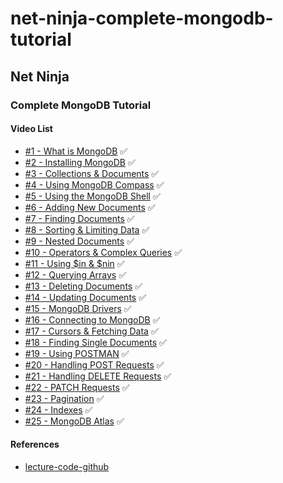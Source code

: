 # net-ninja-complete-mongodb-tutorial

## Net Ninja
### Complete MongoDB Tutorial
#### Video List
- [#1 - What is MongoDB](https://www.youtube.com/watch?v=ExcRbA7fy_A&list=PL4cUxeGkcC9h77dJ-QJlwGlZlTd4ecZOA&index=1) ✅
- [#2 - Installing MongoDB](https://www.youtube.com/watch?v=gDOKSgqM-bQ&list=PL4cUxeGkcC9h77dJ-QJlwGlZlTd4ecZOA&index=2) ✅
- [#3 - Collections & Documents](https://www.youtube.com/watch?v=ojKJqNQYaOI&list=PL4cUxeGkcC9h77dJ-QJlwGlZlTd4ecZOA&index=3) ✅
- [#4 - Using MongoDB Compass](https://www.youtube.com/watch?v=bJSj1a84I20&list=PL4cUxeGkcC9h77dJ-QJlwGlZlTd4ecZOA&index=4) ✅
- [#5 - Using the MongoDB Shell](https://www.youtube.com/watch?v=jR49YGYXdxc&list=PL4cUxeGkcC9h77dJ-QJlwGlZlTd4ecZOA&index=5) ✅
- [#6 - Adding New Documents](https://www.youtube.com/watch?v=g3Z0Av9yRSs&list=PL4cUxeGkcC9h77dJ-QJlwGlZlTd4ecZOA&index=6) ✅
- [#7 - Finding Documents](https://www.youtube.com/watch?v=FLl9m4XwbqQ&list=PL4cUxeGkcC9h77dJ-QJlwGlZlTd4ecZOA&index=7) ✅
- [#8 - Sorting & Limiting Data](https://www.youtube.com/watch?v=vI4GdN5wBTQ&list=PL4cUxeGkcC9h77dJ-QJlwGlZlTd4ecZOA&index=8) ✅
- [#9 - Nested Documents](https://www.youtube.com/watch?v=hjsCd3sy0Ns&list=PL4cUxeGkcC9h77dJ-QJlwGlZlTd4ecZOA&index=9) ✅
- [#10 - Operators & Complex Queries](https://www.youtube.com/watch?v=NRKGZdJTf48&list=PL4cUxeGkcC9h77dJ-QJlwGlZlTd4ecZOA&index=10) ✅
- [#11 - Using $in & $nin](https://www.youtube.com/watch?v=qrDh5XQ0nZ4&list=PL4cUxeGkcC9h77dJ-QJlwGlZlTd4ecZOA&index=11) ✅
- [#12 - Querying Arrays](https://www.youtube.com/watch?v=zFzR2mCHhTk&list=PL4cUxeGkcC9h77dJ-QJlwGlZlTd4ecZOA&index=12) ✅
- [#13 - Deleting Documents](https://www.youtube.com/watch?v=hq7gGo-1CgM&list=PL4cUxeGkcC9h77dJ-QJlwGlZlTd4ecZOA&index=13) ✅
- [#14 - Updating Documents](https://www.youtube.com/watch?v=s8YG0GvQInY&list=PL4cUxeGkcC9h77dJ-QJlwGlZlTd4ecZOA&index=14) ✅
- [#15 - MongoDB Drivers](https://www.youtube.com/watch?v=a3H9rIj07sk&list=PL4cUxeGkcC9h77dJ-QJlwGlZlTd4ecZOA&index=15) ✅
- [#16 - Connecting to MongoDB](https://www.youtube.com/watch?v=gGNquGHqpNI&list=PL4cUxeGkcC9h77dJ-QJlwGlZlTd4ecZOA&index=16) ✅
- [#17 - Cursors & Fetching Data](https://www.youtube.com/watch?v=5a6h41PVsD0&list=PL4cUxeGkcC9h77dJ-QJlwGlZlTd4ecZOA&index=17) ✅
- [#18 - Finding Single Documents](https://www.youtube.com/watch?v=mNWH57-M2bE&list=PL4cUxeGkcC9h77dJ-QJlwGlZlTd4ecZOA&index=18) ✅
- [#19 - Using POSTMAN](https://www.youtube.com/watch?v=32y_UY1omwM&list=PL4cUxeGkcC9h77dJ-QJlwGlZlTd4ecZOA&index=19) ✅
- [#20 - Handling POST Requests](https://www.youtube.com/watch?v=bJkRnvIT5jQ&list=PL4cUxeGkcC9h77dJ-QJlwGlZlTd4ecZOA&index=20) ✅
- [#21 - Handling DELETE Requests](https://www.youtube.com/watch?v=DPHn_qs44QM&list=PL4cUxeGkcC9h77dJ-QJlwGlZlTd4ecZOA&index=21) ✅
- [#22 - PATCH Requests](https://www.youtube.com/watch?v=8wxLA_hTuSA&list=PL4cUxeGkcC9h77dJ-QJlwGlZlTd4ecZOA&index=22) ✅
- [#23 - Pagination](https://www.youtube.com/watch?v=zOI6W0DiYPc&list=PL4cUxeGkcC9h77dJ-QJlwGlZlTd4ecZOA&index=23) ✅
- [#24 - Indexes](https://www.youtube.com/watch?v=D14wWW9EEx8&list=PL4cUxeGkcC9h77dJ-QJlwGlZlTd4ecZOA&index=24) ✅
- [#25 - MongoDB Atlas](https://www.youtube.com/watch?v=084rmLU1UgA&list=PL4cUxeGkcC9h77dJ-QJlwGlZlTd4ecZOA&index=25) ✅

#### References
- [lecture-code-github](https://github.com/iamshaunjp/complete-mongodb)